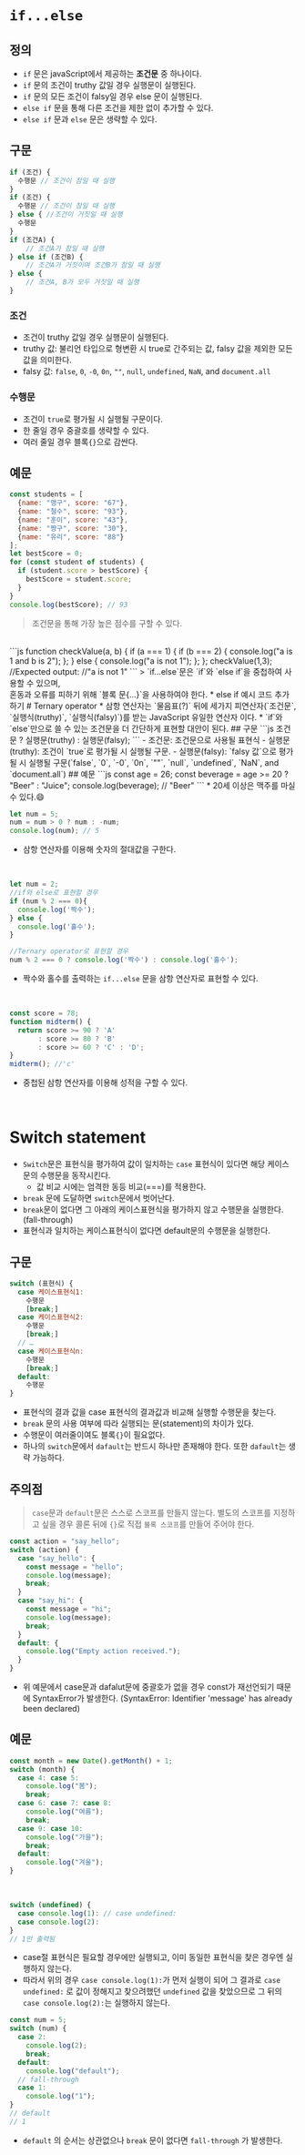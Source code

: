 # `if...else`
## 정의
* `if` 문은 javaScript에서 제공하는 **조건문** 중 하나이다.
* `if` 문의 조건이 truthy 값일 경우 실행문이 실행된다.
* `if` 문의 모든 조건이 falsy일 경우 else 문이 실행된다.
* `else if` 문을 통해 다른 조건을 제한 없이 추가할 수 있다.
* `else if` 문과 `else` 문은 생략할 수 있다.
## 구문
```js
if (조건) {
  수행문 // 조건이 참일 때 실행
}
if (조건) {
  수행문 // 조건이 참일 때 실행
} else { //조건이 거짓일 때 실행
  수행문
}
if (조건A) {
    // 조건A가 참일 때 실행
} else if (조건B) {
    // 조건A가 거짓이며 조건B가 참일 때 실행
} else {
    // 조건A, B가 모두 거짓일 때 실행
}
```
### 조건
* 조건이 truthy 값일 경우 실행문이 실행된다.
* truthy 값: 불리언 타입으로 형변환 시 true로 간주되는 값, falsy 값을 제외한 모든 값을 의미한다.
* falsy 값: `false`, `0`, `-0`, `0n`, `""`, `null`, `undefined`, `NaN`, and `document.all`
### 수행문
* 조건이 `true`로 평가될 시 실행될 구문이다.
* 한 줄일 경우 중괄호를 생략할 수 있다.
* 여러 줄일 경우 블록`{}`으로 감싼다.
## 예문
```js
const students = [
  {name: "맹구", score: "67"},
  {name: "철수", score: "93"},
  {name: "훈이", score: "43"},
  {name: "짱구", score: "30"},
  {name: "유리", score: "88"}
];
let bestScore = 0;
for (const student of students) {
  if (student.score > bestScore) {
    bestScore = student.score;
  }
}
console.log(bestScore); // 93
```
> 조건문을 통해 가장 높은 점수를 구할 수 있다.
<br>
```js
function checkValue(a, b) {
  if (a === 1) {
    if (b === 2) {
      console.log("a is 1 and b is 2");
    };
  } else {
      console.log("a is not 1");
    };
};
checkValue(1,3);
//Expected output:
//"a is not 1"
```
> `if...else`문은 `if`와 `else if`을 중첩하여 사용할 수 있으며,<br> 혼동과 오류를 피하기 위해 `블록 문{...}`을 사용하여야 한다.
* else if 예시 코드 추가하기
# Ternary operator
* 삼항 연산자는 `물음표(?)` 뒤에 세가지 피연산자(`조건문`, `실행식(truthy)`, `실행식(falsy)`)를 받는 JavaScript 유일한 연산자 이다.  
* `if`와 `else`만으로 쓸 수 있는 조건문을 더 간단하게 표현할 대안이 된다.
## 구문
```js
조건문 ? 실행문(truthy) : 실행문(falsy);
```
- 조건문: 조건문으로 사용될 표현식
- 실행문(truthy): 조건이 `true`로 평가될 시 실행될 구문.
- 실행문(falsy): `falsy 값`으로 평가될 시 실행될 구문(`false`, `0`, `-0`, `0n`, `""`, `null`, `undefined`, `NaN`, and `document.all`)
## 예문
```js
const age = 26;
const beverage = age >= 20 ? "Beer" : "Juice";
console.log(beverage);
// "Beer"
```
* 20세 이상은 맥주를 마실 수 있다.😄

<br>

```js
let num = 5;
num = num > 0 ? num : -num;
console.log(num); // 5
```
* 삼항 연산자를 이용해 숫자의 절대값을 구한다.

<br>

```js
let num = 2;
//if와 else로 표현할 경우
if (num % 2 === 0){
  console.log('짝수');
} else {
  console.log('홀수');
}

//Ternary operator로 표현할 경우
num % 2 === 0 ? console.log('짝수') : console.log('홀수');
```
* 짝수와 홀수를 출력하는 `if...else` 문을 삼항 연산자로 표현할 수 있다.

<br>

```js
const score = 78;
function midterm() {
  return score >= 90 ? 'A' 
       : score >= 80 ? 'B' 
       : score >= 60 ? 'C' : 'D';
}
midterm(); //'c'
```
- 중첩된 삼항 연산자를 이용해 성적을 구할 수 있다.
<br>

# Switch statement
* `Switch`문은 표현식을 평가하여 값이 일치하는 `case` 표현식이 있다면 해당 케이스문의 수행문을 동작시킨다.
    * 값 비교 시에는 엄격한 동등 비교(===)를 적용한다.
* `break` 문에 도달하면 `switch`문에서 벗어난다.
* `break`문이 없다면 그 아래의 케이스표현식을 평가하지 않고 수행문을 실행한다. (fall-through)
* 표현식과 일치하는 케이스표현식이 없다면 default문의 수행문을 실행한다.
## 구문
```js
switch (표현식) {
  case 케이스표현식1:
    수행문
    [break;]
  case 케이스표현식2:
    수행문
    [break;]
  // …
  case 케이스표현식n:
    수행문
    [break;]
  default:
    수행문
}
```
- 표현식의 결과 값을 case 표현식의 결과값과 비교해 실행할 수행문을 찾는다.
- `break` 문의 사용 여부에 따라 실행되는 문(statement)의 차이가 있다.
- 수행문이 여러줄이여도 블록`{}`이 필요없다.
- 하나의 `switch`문에서 `dafault`는 반드시 하나만 존재해야 한다. 또한 `dafault`는 생략 가능하다.
## 주의점
> `case`문과 `default`문은 스스로 스코프를 만들지 않는다. 별도의 스코프를 지정하고 싶을 경우 콜론 뒤에 `{}`로 직접 `블록 스코프`를 만들어 주어야 한다.
```js
const action = "say_hello";
switch (action) {
  case "say_hello": {
    const message = "hello";
    console.log(message);
    break;
  }
  case "say_hi": {
    const message = "hi";
    console.log(message);
    break;
  }
  default: {
    console.log("Empty action received.");
  }
}
```
* 위 예문에서 case문과 dafalut문에 중괄호가 없을 경우 const가 재선언되기 때문에 SyntaxError가 발생한다. (SyntaxError: Identifier 'message' has already been declared)
## 예문
```js
const month = new Date().getMonth() + 1;
switch (month) {
  case 4: case 5:
    console.log("봄");
    break;
  case 6: case 7: case 8:
    console.log("여름");
    break;
  case 9: case 10:
    console.log("가을");
    break;
  default:
    console.log("겨울");
}
```
<br>

```js
switch (undefined) {
  case console.log(1): // case undefined:
  case console.log(2):
}
// 1만 출력됨
```
* case절 표현식은 필요할 경우에만 실행되고, 이미 동일한 표현식을 찾은 경우엔 실행하지 않는다.
* 따라서 위의 경우 `case console.log(1):`가 먼저 실행이 되어 그 결과로 `case undefined:` 로 값이 정해지고 찾으려했던 `undefined` 값을 찾았으므로 그 뒤의 `case console.log(2):`는 실행하지 않는다.
  
```js
const num = 5;
switch (num) {
  case 2:
    console.log(2);
    break;
  default:
    console.log("default");
  // fall-through
  case 1:
    console.log("1");
}
// default
// 1
```
* `default` 의 순서는 상관없으나 `break` 문이 없다면 `fall-through` 가 발생한다.